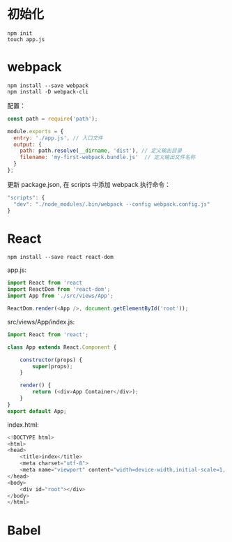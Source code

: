 # 初始化
```
npm init
touch app.js
```

# webpack
```
npm install --save webpack
npm install -D webpack-cli
```
配置：  
```js
const path = require('path');

module.exports = {
  entry: './app.js', // 入口文件
  output: {
    path: path.resolve(__dirname, 'dist'), // 定义输出目录
    filename: 'my-first-webpack.bundle.js'  // 定义输出文件名称
  }
};
```

更新 package.json, 在 scripts 中添加 webpack 执行命令：  
```js
"scripts": {
  "dev": "./node_modules/.bin/webpack --config webpack.config.js"
}
```

# React
```
npm install --save react react-dom
```
app.js:  
```js
import React from 'react
import ReactDom from 'react-dom';
import App from './src/views/App';

ReactDom.render(<App />, document.getElementById('root'));
```
src/views/App/index.js:  
```js
import React from 'react';

class App extends React.Component {

    constructor(props) {
        super(props);
    }

    render() {
        return (<div>App Container</div>);
    }
}
export default App;
```
index.html:  
```js
<!DOCTYPE html>
<html>
<head>
    <title>index</title>
    <meta charset="utf-8">
    <meta name="viewport" content="width=device-width,initial-scale=1, maximum-scale=1, minimum-scale=1, user-scalable=no">
</head>
<body>
    <div id="root"></div>
</body>
</html>
```

# Babel
